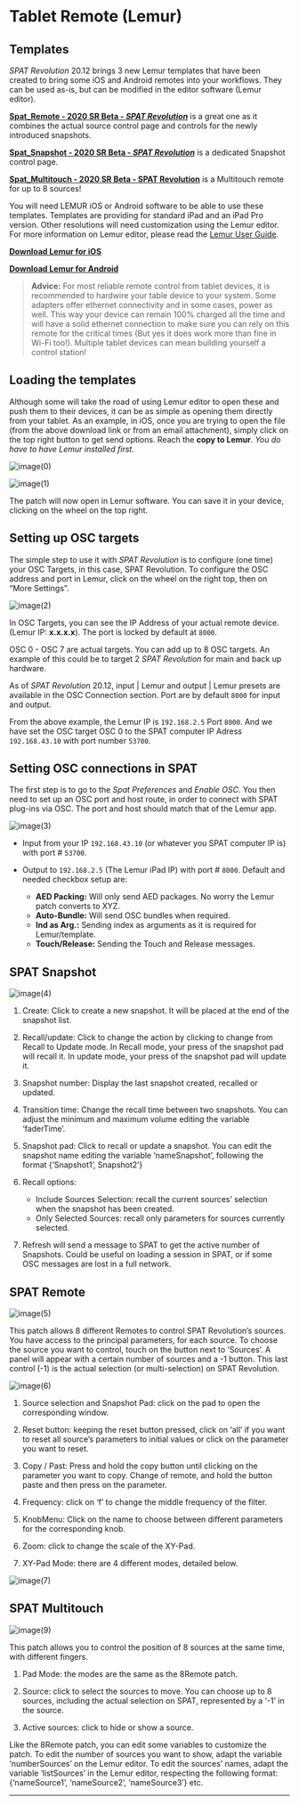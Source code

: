 # Tablet Remote (Lemur)

## Templates

_SPAT Revolution_ 20.12 brings 3 new Lemur templates that have been created to bring some iOS and Android remotes into your workflows. 
They can be used as-is, but can be modified in the editor software (Lemur editor).

[**Spat_Remote - 2020 SR Beta - _SPAT Revolution_**](https://public.3.basecamp.com/p/aWJ2wnHxpGGQZJ6CL8VE4yB9) is a great one as it combines the actual source control page and controls for the newly introduced snapshots.

 [**Spat_Snapshot - 2020 SR Beta - _SPAT Revolution_**](https://public.3.basecamp.com/p/L8xYp9jzJ1DRh76fcBcuH4fG)  is a dedicated Snapshot control page.
 
[**Spat_Multitouch - 2020 SR Beta - SPAT Revolution**](https://public.3.basecamp.com/p/XftQefeGH9AsqLmum1N12boA) is a Multitouch remote for up to 8 sources!


You will need LEMUR iOS or Android software to be able to use these templates. 
Templates are providing for standard iPad and an iPad Pro version. 
Other resolutions will need customization using the Lemur editor. For more information on Lemur editor, please read the [Lemur User Guide](https://liine.net/assets/files/lemur/Lemur-User-Guide.pdf).
 
[**Download Lemur for iOS**](https://apps.apple.com/us/app/lemur/id481290621?ls=1)

[**Download Lemur for Android**](https://play.google.com/store/apps/details?id=net.liine.lemurapp) 

> **Advice:** For most reliable remote control from tablet devices, it is recommended to hardwire your table device to your system. Some adapters offer ethernet connectivity and in some cases, power as well. This way your device can remain 100% charged all the time and will have a solid ethernet connection to make sure you can rely on this remote for the critical times (But yes it does work more than fine in Wi-Fi too!). Multiple tablet devices can mean building yourself a control station!

## Loading the templates

Although some will take the road of using Lemur editor to open these and push them to their devices, it can be as simple as opening them directly from your tablet. 
As an example, in iOS, once you are trying to open the file (from the above download link or from an email attachment), simply click on the top right button to get send options. 
Reach the **copy to Lemur**. 
_You do have to have Lemur installed first._

![image(0)](https://media.githubusercontent.com/media/FLUX-SE/doc_images/main/SpatR/ThirdParty/LemurImportPatch.png)

![image(1)](https://media.githubusercontent.com/media/FLUX-SE/doc_images/main/SpatR/ThirdParty/LemurImportPatchMenu.png)

The patch will now open in Lemur software. 
You can save it in your device, clicking on the wheel on the top right.

## Setting up OSC targets

The simple step to use it with _SPAT Revolution_ is to configure (one time) your OSC Targets, in this case, SPAT Revolution. 
To configure the OSC address and port in Lemur, click on the wheel on the right top, then on “More Settings”.

![image(2)](https://media.githubusercontent.com/media/FLUX-SE/doc_images/main/SpatR/ThirdParty/LemurOSCSettings.png)

In OSC Targets, you can see the IP Address of your actual remote device. (Lemur IP: **x.x.x.x**). 
The port is locked by default at <code>8000</code>. 

OSC 0 - OSC 7 are actual targets. 
You can add up to 8 OSC targets. 
An example of this could be to target 2 _SPAT Revolution_ for main and back up hardware.

As of _SPAT Revolution_ 20.12, input | Lemur and output | Lemur presets are available in the OSC Connection section. Port are by default <code>8000</code> for input and output.

From the above example, the Lemur IP is <code>192.168.2.5</code> Port <code>8000</code>. 
And we have set the OSC target OSC 0 to the SPAT computer IP Adress <code>192.168.43.10</code> with port number <code>53700</code>. 


## Setting OSC connections in SPAT

The first step is to go to the _Spat Preferences_ and _Enable OSC_.
You then need to set up an OSC port and host route, in order to connect with SPAT plug-ins via OSC. 
The port and host should match that of the Lemur app.


![image(3)](https://media.githubusercontent.com/media/FLUX-SE/doc_images/main/SpatR/ThirdParty/LemurOSCConnectionsMatrix.png)

<!-- TODO: update the image -->

- Input from your IP <code>192.168.43.10</code> (or whatever you SPAT computer IP is) with port # <code>53700</code>.

- Output to <code>192.168.2.5</code> (The Lemur iPad IP) with port # <code>8000</code>. Default and needed checkbox setup are: 

    - **AED Packing:** Will only send AED packages. No worry the Lemur patch converts to XYZ.
    - **Auto-Bundle:** Will send OSC bundles when required.
    - **Ind as Arg.:** Sending index as arguments as it is required for Lemur/template.
    - **Touch/Release:** Sending the Touch and Release messages.


## SPAT Snapshot

![image(4)](https://media.githubusercontent.com/media/FLUX-SE/doc_images/main/SpatR/ThirdParty/LemurSnapshots.png)

1. Create: Click to create a new snapshot. It will be placed at the end of the snapshot list.

2. Recall/update: Click to change the action by clicking to change from Recall to Update  mode. In Recall mode, your press of the snapshot pad will recall it. In update mode, your press of the snapshot pad will update it.

3. Snapshot number: Display the last snapshot created, recalled or updated.

4. Transition time: Change the recall time between two snapshots. You can adjust the minimum and maximum volume editing the variable ‘faderTime’.

5. Snapshot pad: Click to recall or update a snapshot. You can edit the snapshot name editing the variable ‘nameSnapshot’, following the format  {‘Snapshot1’, Snapshot2’}

6. Recall options:
    - Include Sources  Selection: recall the current sources’ selection when the snapshot has  been created. 
    - Only Selected Sources: recall only parameters for sources currently selected.

7. Refresh will send a message to SPAT to get the active number of Snapshots. Could be useful on loading a session in SPAT, or if some OSC messages are lost in a full network.

## SPAT Remote

![image(5)](https://media.githubusercontent.com/media/FLUX-SE/doc_images/main/SpatR/ThirdParty/LemurRemote.png)

This patch allows 8 different Remotes to control SPAT Revolution’s sources. 
You have access to the principal parameters, for each source. 
To choose the source you want to control, touch on the button next to ‘Sources’. 
A panel will appear with a certain number of sources and a -1 button. 
This last  control (-1) is the actual selection (or multi-selection) on SPAT Revolution.

![image(6)](https://media.githubusercontent.com/media/FLUX-SE/doc_images/main/SpatR/ThirdParty/LemurRemoteExplanation.png)


1. Source selection and Snapshot Pad: click on the pad to open the corresponding window.

2. Reset button: keeping the reset button pressed, click on ‘all’ if you want to reset all source’s parameters to initial values or click on the parameter you want to reset.

3. Copy / Past: Press and hold the copy button until clicking on the parameter you want to copy. Change of remote, and hold the button paste and then press on the parameter.

4. Frequency: click on ‘f’ to change the middle frequency of the filter.

5. KnobMenu: Click on the name to choose between different parameters for the
    corresponding knob.
    
6. Zoom: click to change the scale of the XY-Pad.

7. XY-Pad Mode: there are 4 different modes, detailed below.

![image(7)](https://media.githubusercontent.com/media/FLUX-SE/doc_images/main/SpatR/ThirdParty/LemurXYPadModes.png)
  

## SPAT Multitouch

![image(9)](https://media.githubusercontent.com/media/FLUX-SE/doc_images/main/SpatR/ThirdParty/LemurMultitouch.png)

This patch allows you to control the position of 8 sources at the same time, with different fingers.

1. Pad Mode: the modes are the same as the 8Remote patch.

2. Source: click to select the sources to move. You can choose up to 8 sources, including the actual selection on SPAT, represented by a ‘-1’ in the  source.

3. Active sources: click to hide or show a source.

Like the 8Remote patch, you can edit some variables to customize the patch.
To edit the number of sources you want to show, adapt the variable ‘numberSources’ on the Lemur editor. To edit the sources’ names, adapt the variable  ‘listSources’ in the Lemur editor, respecting the following format:  {‘nameSource1’, ‘nameSource2’, ‘nameSource3’} etc.

---